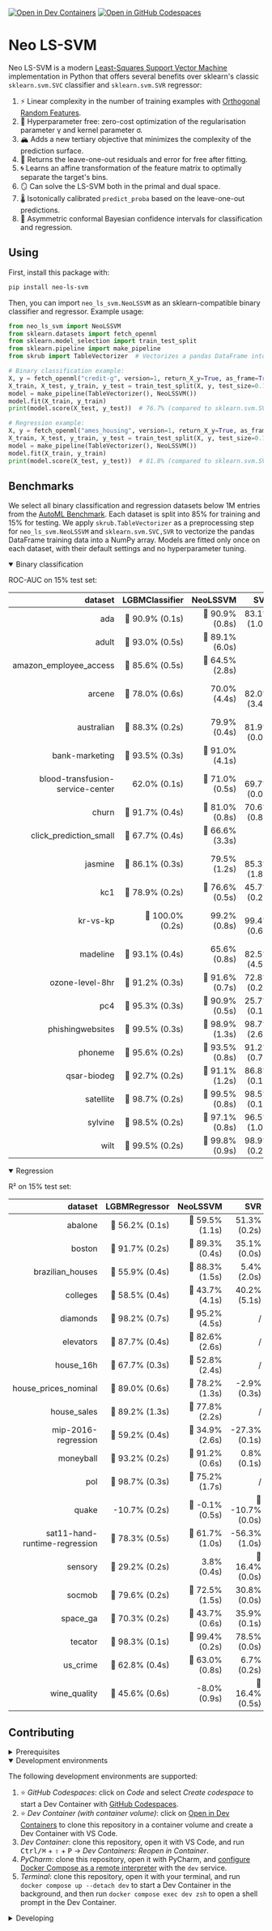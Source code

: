 [![Open in Dev Containers](https://img.shields.io/static/v1?label=Dev%20Containers&message=Open&color=blue&logo=visualstudiocode)](https://vscode.dev/redirect?url=vscode://ms-vscode-remote.remote-containers/cloneInVolume?url=https://github.com/lsorber/neo-ls-svm) [![Open in GitHub Codespaces](https://img.shields.io/static/v1?label=GitHub%20Codespaces&message=Open&color=blue&logo=github)](https://github.com/codespaces/new?hide_repo_select=true&ref=main&repo=739301655)

# Neo LS-SVM

Neo LS-SVM is a modern [Least-Squares Support Vector Machine](https://en.wikipedia.org/wiki/Least-squares_support_vector_machine) implementation in Python that offers several benefits over sklearn's classic `sklearn.svm.SVC` classifier and `sklearn.svm.SVR` regressor:

1. ⚡ Linear complexity in the number of training examples with [Orthogonal Random Features](https://arxiv.org/abs/1610.09072).
2. 🚀 Hyperparameter free: zero-cost optimization of the regularisation parameter γ and kernel parameter σ.
3. 🏔️ Adds a new tertiary objective that minimizes the complexity of the prediction surface.
4. 🎁 Returns the leave-one-out residuals and error for free after fitting.
5. 🌀 Learns an affine transformation of the feature matrix to optimally separate the target's bins.
6. 🪞 Can solve the LS-SVM both in the primal and dual space.
7. 🌡️ Isotonically calibrated `predict_proba` based on the leave-one-out predictions.
8. 🎲 Asymmetric conformal Bayesian confidence intervals for classification and regression.

## Using

First, install this package with:
```bash
pip install neo-ls-svm
```

Then, you can import `neo_ls_svm.NeoLSSVM` as an sklearn-compatible binary classifier and regressor. Example usage:

```python
from neo_ls_svm import NeoLSSVM
from sklearn.datasets import fetch_openml
from sklearn.model_selection import train_test_split
from sklearn.pipeline import make_pipeline
from skrub import TableVectorizer  # Vectorizes a pandas DataFrame into a NumPy array.

# Binary classification example:
X, y = fetch_openml("credit-g", version=1, return_X_y=True, as_frame=True, parser="auto")
X_train, X_test, y_train, y_test = train_test_split(X, y, test_size=0.15, random_state=42)
model = make_pipeline(TableVectorizer(), NeoLSSVM())
model.fit(X_train, y_train)
print(model.score(X_test, y_test))  # 76.7% (compared to sklearn.svm.SVC's 70.7%)

# Regression example:
X, y = fetch_openml("ames_housing", version=1, return_X_y=True, as_frame=True, parser="auto")
X_train, X_test, y_train, y_test = train_test_split(X, y, test_size=0.15, random_state=42)
model = make_pipeline(TableVectorizer(), NeoLSSVM())
model.fit(X_train, y_train)
print(model.score(X_test, y_test))  # 81.8% (compared to sklearn.svm.SVR's -11.8%)
```

## Benchmarks

We select all binary classification and regression datasets below 1M entries from the [AutoML Benchmark](https://arxiv.org/abs/2207.12560). Each dataset is split into 85% for training and 15% for testing. We apply `skrub.TableVectorizer` as a preprocessing step for `neo_ls_svm.NeoLSSVM` and `sklearn.svm.SVC,SVR` to vectorize the pandas DataFrame training data into a NumPy array. Models are fitted only once on each dataset, with their default settings and no hyperparameter tuning.

<details open>
<summary>Binary classification</summary>

ROC-AUC on 15% test set:

|                          dataset |   LGBMClassifier |        NeoLSSVM |             SVC |
|---------------------------------:|-----------------:|----------------:|----------------:|
|                              ada |  🥈 90.9% (0.1s) | 🥇 90.9% (0.8s) |    83.1% (1.0s) |
|                            adult |  🥇 93.0% (0.5s) | 🥈 89.1% (6.0s) |               / |
|           amazon_employee_access |  🥇 85.6% (0.5s) | 🥈 64.5% (2.8s) |               / |
|                           arcene |  🥈 78.0% (0.6s) |    70.0% (4.4s) | 🥇 82.0% (3.4s) |
|                       australian |  🥇 88.3% (0.2s) |    79.9% (0.4s) | 🥈 81.9% (0.0s) |
|                   bank-marketing |  🥇 93.5% (0.3s) | 🥈 91.0% (4.1s) |               / |
| blood-transfusion-service-center |     62.0% (0.1s) | 🥇 71.0% (0.5s) | 🥈 69.7% (0.0s) |
|                            churn |  🥇 91.7% (0.4s) | 🥈 81.0% (0.8s) |    70.6% (0.8s) |
|           click_prediction_small |  🥇 67.7% (0.4s) | 🥈 66.6% (3.3s) |               / |
|                          jasmine |  🥇 86.1% (0.3s) |    79.5% (1.2s) | 🥈 85.3% (1.8s) |
|                              kc1 |  🥇 78.9% (0.2s) | 🥈 76.6% (0.5s) |    45.7% (0.2s) |
|                         kr-vs-kp | 🥇 100.0% (0.2s) |    99.2% (0.8s) | 🥈 99.4% (0.6s) |
|                         madeline |  🥇 93.1% (0.4s) |    65.6% (0.8s) | 🥈 82.5% (4.5s) |
|                  ozone-level-8hr |  🥈 91.2% (0.3s) | 🥇 91.6% (0.7s) |    72.8% (0.2s) |
|                              pc4 |  🥇 95.3% (0.3s) | 🥈 90.9% (0.5s) |    25.7% (0.1s) |
|                 phishingwebsites |  🥇 99.5% (0.3s) | 🥈 98.9% (1.3s) |    98.7% (2.6s) |
|                          phoneme |  🥇 95.6% (0.2s) | 🥈 93.5% (0.8s) |    91.2% (0.7s) |
|                      qsar-biodeg |  🥇 92.7% (0.2s) | 🥈 91.1% (1.2s) |    86.8% (0.1s) |
|                        satellite |  🥈 98.7% (0.2s) | 🥇 99.5% (0.8s) |    98.5% (0.1s) |
|                          sylvine |  🥇 98.5% (0.2s) | 🥈 97.1% (0.8s) |    96.5% (1.0s) |
|                             wilt |  🥈 99.5% (0.2s) | 🥇 99.8% (0.9s) |    98.9% (0.2s) |

</details>

<details open>
<summary>Regression</summary>

R² on 15% test set:

|                       dataset |   LGBMRegressor |        NeoLSSVM |              SVR |
|------------------------------:|----------------:|----------------:|-----------------:|
|                       abalone | 🥈 56.2% (0.1s) | 🥇 59.5% (1.1s) |     51.3% (0.2s) |
|                        boston | 🥇 91.7% (0.2s) | 🥈 89.3% (0.4s) |     35.1% (0.0s) |
|              brazilian_houses | 🥈 55.9% (0.4s) | 🥇 88.3% (1.5s) |      5.4% (2.0s) |
|                      colleges | 🥇 58.5% (0.4s) | 🥈 43.7% (4.1s) |     40.2% (5.1s) |
|                      diamonds | 🥇 98.2% (0.7s) | 🥈 95.2% (4.5s) |                / |
|                     elevators | 🥇 87.7% (0.4s) | 🥈 82.6% (2.6s) |                / |
|                     house_16h | 🥇 67.7% (0.3s) | 🥈 52.8% (2.4s) |                / |
|          house_prices_nominal | 🥇 89.0% (0.6s) | 🥈 78.2% (1.3s) |     -2.9% (0.3s) |
|                   house_sales | 🥇 89.2% (1.3s) | 🥈 77.8% (2.2s) |                / |
|           mip-2016-regression | 🥇 59.2% (0.4s) | 🥈 34.9% (2.6s) |    -27.3% (0.1s) |
|                     moneyball | 🥇 93.2% (0.2s) | 🥈 91.2% (0.6s) |      0.8% (0.1s) |
|                           pol | 🥇 98.7% (0.3s) | 🥈 75.2% (1.7s) |                / |
|                         quake |   -10.7% (0.2s) | 🥇 -0.1% (0.5s) | 🥈 -10.7% (0.0s) |
| sat11-hand-runtime-regression | 🥇 78.3% (0.5s) | 🥈 61.7% (1.0s) |    -56.3% (1.0s) |
|                       sensory | 🥇 29.2% (0.2s) |     3.8% (0.4s) |  🥈 16.4% (0.0s) |
|                        socmob | 🥇 79.6% (0.2s) | 🥈 72.5% (1.5s) |     30.8% (0.0s) |
|                      space_ga | 🥇 70.3% (0.2s) | 🥈 43.7% (0.6s) |     35.9% (0.1s) |
|                       tecator | 🥈 98.3% (0.1s) | 🥇 99.4% (0.2s) |     78.5% (0.0s) |
|                      us_crime | 🥈 62.8% (0.4s) | 🥇 63.0% (0.8s) |      6.7% (0.2s) |
|                  wine_quality | 🥇 45.6% (0.6s) |    -8.0% (0.9s) |  🥈 16.4% (0.5s) |

</details>

## Contributing

<details>
<summary>Prerequisites</summary>

<details>
<summary>1. Set up Git to use SSH</summary>

1. [Generate an SSH key](https://docs.github.com/en/authentication/connecting-to-github-with-ssh/generating-a-new-ssh-key-and-adding-it-to-the-ssh-agent#generating-a-new-ssh-key) and [add the SSH key to your GitHub account](https://docs.github.com/en/authentication/connecting-to-github-with-ssh/adding-a-new-ssh-key-to-your-github-account).
1. Configure SSH to automatically load your SSH keys:
    ```sh
    cat << EOF >> ~/.ssh/config
    Host *
      AddKeysToAgent yes
      IgnoreUnknown UseKeychain
      UseKeychain yes
    EOF
    ```

</details>

<details>
<summary>2. Install Docker</summary>

1. [Install Docker Desktop](https://www.docker.com/get-started).
    - Enable _Use Docker Compose V2_ in Docker Desktop's preferences window.
    - _Linux only_:
        - Export your user's user id and group id so that [files created in the Dev Container are owned by your user](https://github.com/moby/moby/issues/3206):
            ```sh
            cat << EOF >> ~/.bashrc
            export UID=$(id --user)
            export GID=$(id --group)
            EOF
            ```

</details>

<details>
<summary>3. Install VS Code or PyCharm</summary>

1. [Install VS Code](https://code.visualstudio.com/) and [VS Code's Dev Containers extension](https://marketplace.visualstudio.com/items?itemName=ms-vscode-remote.remote-containers). Alternatively, install [PyCharm](https://www.jetbrains.com/pycharm/download/).
2. _Optional:_ install a [Nerd Font](https://www.nerdfonts.com/font-downloads) such as [FiraCode Nerd Font](https://github.com/ryanoasis/nerd-fonts/tree/master/patched-fonts/FiraCode) and [configure VS Code](https://github.com/tonsky/FiraCode/wiki/VS-Code-Instructions) or [configure PyCharm](https://github.com/tonsky/FiraCode/wiki/Intellij-products-instructions) to use it.

</details>

</details>

<details open>
<summary>Development environments</summary>

The following development environments are supported:

1. ⭐️ _GitHub Codespaces_: click on _Code_ and select _Create codespace_ to start a Dev Container with [GitHub Codespaces](https://github.com/features/codespaces).
1. ⭐️ _Dev Container (with container volume)_: click on [Open in Dev Containers](https://vscode.dev/redirect?url=vscode://ms-vscode-remote.remote-containers/cloneInVolume?url=https://github.com/lsorber/neo-ls-svm) to clone this repository in a container volume and create a Dev Container with VS Code.
1. _Dev Container_: clone this repository, open it with VS Code, and run <kbd>Ctrl/⌘</kbd> + <kbd>⇧</kbd> + <kbd>P</kbd> → _Dev Containers: Reopen in Container_.
1. _PyCharm_: clone this repository, open it with PyCharm, and [configure Docker Compose as a remote interpreter](https://www.jetbrains.com/help/pycharm/using-docker-compose-as-a-remote-interpreter.html#docker-compose-remote) with the `dev` service.
1. _Terminal_: clone this repository, open it with your terminal, and run `docker compose up --detach dev` to start a Dev Container in the background, and then run `docker compose exec dev zsh` to open a shell prompt in the Dev Container.

</details>

<details>
<summary>Developing</summary>

- This project follows the [Conventional Commits](https://www.conventionalcommits.org/) standard to automate [Semantic Versioning](https://semver.org/) and [Keep A Changelog](https://keepachangelog.com/) with [Commitizen](https://github.com/commitizen-tools/commitizen).
- Run `poe` from within the development environment to print a list of [Poe the Poet](https://github.com/nat-n/poethepoet) tasks available to run on this project.
- Run `poetry add {package}` from within the development environment to install a run time dependency and add it to `pyproject.toml` and `poetry.lock`. Add `--group test` or `--group dev` to install a CI or development dependency, respectively.
- Run `poetry update` from within the development environment to upgrade all dependencies to the latest versions allowed by `pyproject.toml`.
- Run `cz bump` to bump the package's version, update the `CHANGELOG.md`, and create a git tag.

</details>
